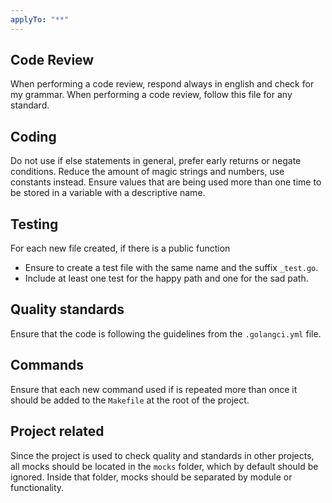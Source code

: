 ```yaml
---
applyTo: "**"
---
```


## Code Review

When performing a code review, respond always in english and check for my grammar.
When performing a code review, follow this file for any standard.

## Coding

Do not use if else statements in general, prefer early returns or negate conditions.
Reduce the amount of magic strings and numbers, use constants instead.
Ensure values that are being used more than one time to be stored in a variable with a descriptive name.

## Testing

For each new file created, if there is a public function
 - Ensure to create a test file with the same name and the suffix `_test.go`.
 - Include at least one test for the happy path and one for the sad path.

## Quality standards

Ensure that the code is following the guidelines from the `.golangci.yml` file.

## Commands

Ensure that each new command used if is repeated more than once it should be added to the `Makefile` at the root of the project.

## Project related

Since the project is used to check quality and standards in other projects, all mocks should be located in the `mocks` folder, which by default should be ignored.
Inside that folder, mocks should be separated by module or functionality.